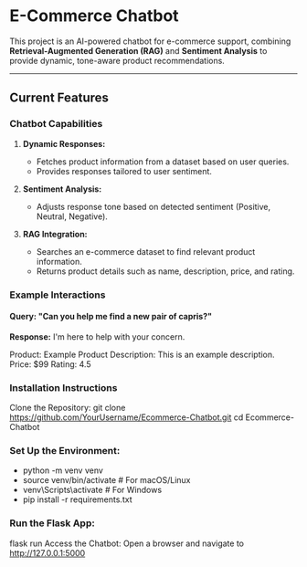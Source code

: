 # E-Commerce Chatbot

This project is an AI-powered chatbot for e-commerce support, combining **Retrieval-Augmented Generation (RAG)** and **Sentiment Analysis** to provide dynamic, tone-aware product recommendations.

---

## Current Features

### Chatbot Capabilities
1. **Dynamic Responses:**
   - Fetches product information from a dataset based on user queries.
   - Provides responses tailored to user sentiment.

2. **Sentiment Analysis:**
   - Adjusts response tone based on detected sentiment (Positive, Neutral, Negative).

3. **RAG Integration:**
   - Searches an e-commerce dataset to find relevant product information.
   - Returns product details such as name, description, price, and rating.

### Example Interactions
#### Query: "Can you help me find a new pair of capris?"
**Response:**
I'm here to help with your concern.

Product: Example Product
Description: This is an example description.
Price: $99
Rating: 4.5

### Installation Instructions
Clone the Repository:
git clone https://github.com/YourUsername/Ecommerce-Chatbot.git
cd Ecommerce-Chatbot

### Set Up the Environment:
- python -m venv venv
- source venv/bin/activate  # For macOS/Linux
- venv\Scripts\activate     # For Windows
- pip install -r requirements.txt

### Run the Flask App:
flask run
Access the Chatbot: Open a browser and navigate to http://127.0.0.1:5000
